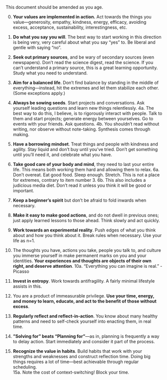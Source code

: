 This document should be amended as you age. 

0. **Your values are implemented in action.** Act towards the things you value—generosity, empathy, kindness, energy, efficacy, avoiding excess, acceptance, sustainability, interestingness, etc. 

1. **Do what you say you will**. The best way to start working in this direction is being very, very careful about what you say “yes” to. Be liberal and gentle with saying “no”.

2. **Seek out primary sources**, and be wary of secondary sources (even newspapers). Don’t read the science digest, read the science. If you can’t understand a primary source, this is a great learning opportunity. Study what you need to understand. 
    
3. **Aim for a balanced life**. Don’t find balance by standing in the middle of everything—instead, hit the extremes and let them stabilize each other. (Some exceptions apply.) 

4. **Always be sowing seeds**. Start projects and conversations. Ask yourself leading questions and learn new things relentlessly.
	4a. The best way to do this, I believe, is to rigorously interact with people. Talk to them and start projects;  generate energy between yourselves. Go to events with your friends. Ask questions.
	4b. You shouldn’t read without writing, nor observe without note-taking. Synthesis comes through making. 

5. **Have a borrowing mindset**. Treat things and people with kindness and agility. Stay liquid and don’t buy until you’ve tried. Don’t get something until you’ll need it, and celebrate what you have. 

6. **Take good care of your body and mind**, they need to last your entire life. This means both working them hard and allowing them to relax. 
	6a. Don’t overeat. Eat good food. Sleep enough. Stretch. This is not a place for extremes, contrary to item number 3. 
	6b. This also includes a judicious media diet. Don’t read it unless you think it will be good or important. 

7. **Keep a beginner’s spirit** but don’t be afraid to fold inwards when necessary. 

8. **Make it easy to make good actions**, and do not dwell in previous ones; just apply learned lessons to those ahead. Think slowly and act quickly. 

9. **Work towards an experimental reality**. Push edges of what you think about and how you think about it. Break rules when necessary. Use your life as n=1. 

10. The thoughts you have, actions you take, people you talk to, and culture you immerse yourself in make permanent marks on you and your identities. **Your experiences and thoughts are objects of their own right, and deserve attention**. 
	10a. “Everything you can imagine is real.” - Picasso

11. **Invest in entropy**. Work towards antifragility. A fairly minimal lifestyle assists in this. 

12. You are a product of immeasurable privilege. **Use your time, energy, and money to learn, educate, and act to the benefit of those without excess**. 

13. **Regularly reflect and reflect-in-action**. You know about many healthy patterns and need to self-check yourself into enacting them, in real time. 

14. **”Solving for” beats “Planning for”**—as in, planning is frequently a way to delay action. Start immediately and consider it part of the process. 

15. **Recognize the value in habits**. Build habits that work with your strengths and weaknesses and construct reflection time. Doing big things requires a lot of time—best achievable through regular scheduling.   
	15a. Note the cost of context-switching! Block your time. 